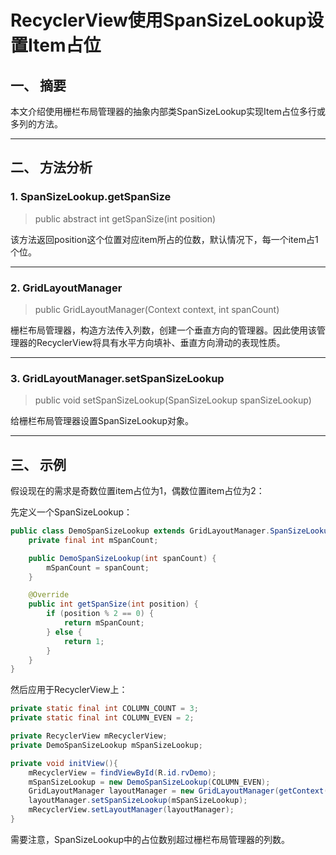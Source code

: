 # RecyclerView使用SpanSizeLookup设置Item占位

## 一、 摘要

本文介绍使用栅栏布局管理器的抽象内部类SpanSizeLookup实现Item占位多行或多列的方法。

---
## 二、 方法分析

### 1. SpanSizeLookup.getSpanSize

> public abstract int getSpanSize(int position)

该方法返回position这个位置对应item所占的位数，默认情况下，每一个item占1个位。

---
### 2. GridLayoutManager

> public GridLayoutManager(Context context, int spanCount)

栅栏布局管理器，构造方法传入列数，创建一个垂直方向的管理器。因此使用该管理器的RecyclerView将具有水平方向填补、垂直方向滑动的表现性质。

---
### 3. GridLayoutManager.setSpanSizeLookup

> public void setSpanSizeLookup(SpanSizeLookup spanSizeLookup)

给栅栏布局管理器设置SpanSizeLookup对象。

---
## 三、 示例

假设现在的需求是奇数位置item占位为1，偶数位置item占位为2：

先定义一个SpanSizeLookup：

```java
public class DemoSpanSizeLookup extends GridLayoutManager.SpanSizeLookup {
    private final int mSpanCount;

    public DemoSpanSizeLookup(int spanCount) {
        mSpanCount = spanCount;
    }

    @Override
    public int getSpanSize(int position) {
        if (position % 2 == 0) {
            return mSpanCount;
        } else {
            return 1;
        }
    }
}
```

然后应用于RecyclerView上：

```java
private static final int COLUMN_COUNT = 3;
private static final int COLUMN_EVEN = 2;

private RecyclerView mRecyclerView;
private DemoSpanSizeLookup mSpanSizeLookup;

private void initView(){
    mRecyclerView = findViewById(R.id.rvDemo);
    mSpanSizeLookup = new DemoSpanSizeLookup(COLUMN_EVEN);
    GridLayoutManager layoutManager = new GridLayoutManager(getContext(), COLUMN_COUNT);
    layoutManager.setSpanSizeLookup(mSpanSizeLookup);
    mRecyclerView.setLayoutManager(layoutManager);
}
```

需要注意，SpanSizeLookup中的占位数别超过栅栏布局管理器的列数。
